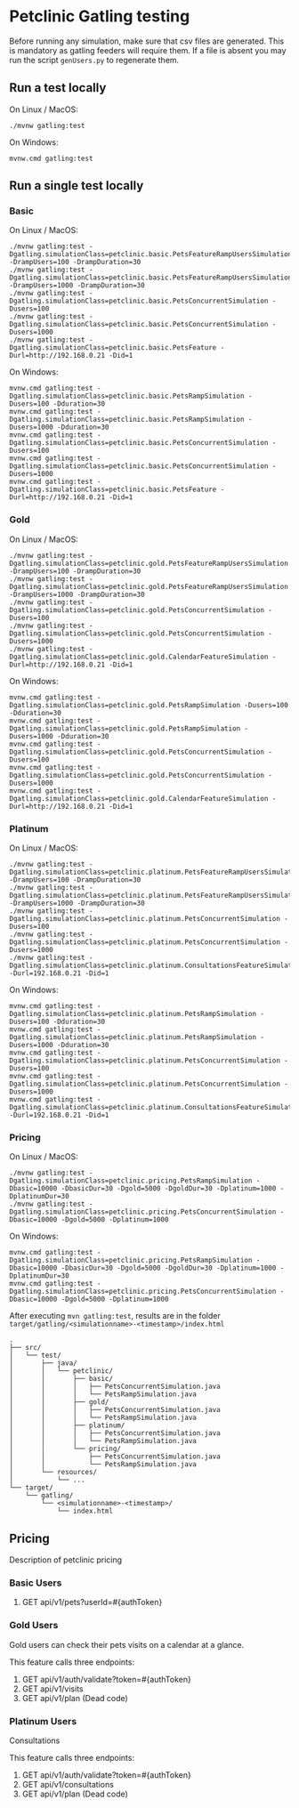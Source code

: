 # Petclinic Gatling testing

Before running any simulation, make sure that csv files are generated. This
is mandatory as gatling feeders will require them. If a file is absent you may
run the script `genUsers.py` to regenerate them.

## Run a test locally

On Linux / MacOS:

```console
./mvnw gatling:test
```

On Windows:

```console
mvnw.cmd gatling:test
```

## Run a single test locally

### Basic

On Linux / MacOS:

```console
./mvnw gatling:test -Dgatling.simulationClass=petclinic.basic.PetsFeatureRampUsersSimulation -DrampUsers=100 -DrampDuration=30
./mvnw gatling:test -Dgatling.simulationClass=petclinic.basic.PetsFeatureRampUsersSimulation -DrampUsers=1000 -DrampDuration=30
./mvnw gatling:test -Dgatling.simulationClass=petclinic.basic.PetsConcurrentSimulation -Dusers=100
./mvnw gatling:test -Dgatling.simulationClass=petclinic.basic.PetsConcurrentSimulation -Dusers=1000
./mvnw gatling:test -Dgatling.simulationClass=petclinic.basic.PetsFeature -Durl=http://192.168.0.21 -Did=1
```

On Windows:

```console
mvnw.cmd gatling:test -Dgatling.simulationClass=petclinic.basic.PetsRampSimulation -Dusers=100 -Dduration=30
mvnw.cmd gatling:test -Dgatling.simulationClass=petclinic.basic.PetsRampSimulation -Dusers=1000 -Dduration=30
mvnw.cmd gatling:test -Dgatling.simulationClass=petclinic.basic.PetsConcurrentSimulation -Dusers=100
mvnw.cmd gatling:test -Dgatling.simulationClass=petclinic.basic.PetsConcurrentSimulation -Dusers=1000
mvnw.cmd gatling:test -Dgatling.simulationClass=petclinic.basic.PetsFeature -Durl=http://192.168.0.21 -Did=1
```

### Gold

On Linux / MacOS:

```console
./mvnw gatling:test -Dgatling.simulationClass=petclinic.gold.PetsFeatureRampUsersSimulation -DrampUsers=100 -DrampDuration=30
./mvnw gatling:test -Dgatling.simulationClass=petclinic.gold.PetsFeatureRampUsersSimulation -DrampUsers=1000 -DrampDuration=30
./mvnw gatling:test -Dgatling.simulationClass=petclinic.gold.PetsConcurrentSimulation -Dusers=100
./mvnw gatling:test -Dgatling.simulationClass=petclinic.gold.PetsConcurrentSimulation -Dusers=1000
./mvnw gatling:test -Dgatling.simulationClass=petclinic.gold.CalendarFeatureSimulation -Durl=http://192.168.0.21 -Did=1
```

On Windows:

```console
mvnw.cmd gatling:test -Dgatling.simulationClass=petclinic.gold.PetsRampSimulation -Dusers=100 -Dduration=30
mvnw.cmd gatling:test -Dgatling.simulationClass=petclinic.gold.PetsRampSimulation -Dusers=1000 -Dduration=30
mvnw.cmd gatling:test -Dgatling.simulationClass=petclinic.gold.PetsConcurrentSimulation -Dusers=100
mvnw.cmd gatling:test -Dgatling.simulationClass=petclinic.gold.PetsConcurrentSimulation -Dusers=1000
mvnw.cmd gatling:test -Dgatling.simulationClass=petclinic.gold.CalendarFeatureSimulation -Durl=http://192.168.0.21 -Did=1
```

### Platinum

On Linux / MacOS:

```console
./mvnw gatling:test -Dgatling.simulationClass=petclinic.platinum.PetsFeatureRampUsersSimulation -DrampUsers=100 -DrampDuration=30
./mvnw gatling:test -Dgatling.simulationClass=petclinic.platinum.PetsFeatureRampUsersSimulation -DrampUsers=1000 -DrampDuration=30
./mvnw gatling:test -Dgatling.simulationClass=petclinic.platinum.PetsConcurrentSimulation -Dusers=100
./mvnw gatling:test -Dgatling.simulationClass=petclinic.platinum.PetsConcurrentSimulation -Dusers=1000
./mvnw gatling:test -Dgatling.simulationClass=petclinic.platinum.ConsultationsFeatureSimulation -Durl=192.168.0.21 -Did=1
```

On Windows:

```console
mvnw.cmd gatling:test -Dgatling.simulationClass=petclinic.platinum.PetsRampSimulation -Dusers=100 -Dduration=30
mvnw.cmd gatling:test -Dgatling.simulationClass=petclinic.platinum.PetsRampSimulation -Dusers=1000 -Dduration=30
mvnw.cmd gatling:test -Dgatling.simulationClass=petclinic.platinum.PetsConcurrentSimulation -Dusers=100
mvnw.cmd gatling:test -Dgatling.simulationClass=petclinic.platinum.PetsConcurrentSimulation -Dusers=1000
mvnw.cmd gatling:test -Dgatling.simulationClass=petclinic.platinum.ConsultationsFeatureSimulation -Durl=192.168.0.21 -Did=1
```

### Pricing

On Linux / MacOS:

```console
./mvnw gatling:test -Dgatling.simulationClass=petclinic.pricing.PetsRampSimulation -Dbasic=10000 -DbasicDur=30 -Dgold=5000 -DgoldDur=30 -Dplatinum=1000 -DplatinumDur=30
./mvnw gatling:test -Dgatling.simulationClass=petclinic.pricing.PetsConcurrentSimulation -Dbasic=10000 -Dgold=5000 -Dplatinum=1000
```

On Windows:

```console
mvnw.cmd gatling:test -Dgatling.simulationClass=petclinic.pricing.PetsRampSimulation -Dbasic=10000 -DbasicDur=30 -Dgold=5000 -DgoldDur=30 -Dplatinum=1000 -DplatinumDur=30
mvnw.cmd gatling:test -Dgatling.simulationClass=petclinic.pricing.PetsConcurrentSimulation -Dbasic=10000 -Dgold=5000 -Dplatinum=1000
```

After executing `mvn gatling:test`, results are in the folder
`target/gatling/<simulationname>-<timestamp>/index.html`

```text
.
├── src/
│   └── test/
│       ├── java/
│       │   └── petclinic/
│       │       ├── basic/
│       │       │   ├── PetsConcurrentSimulation.java
│       │       │   └── PetsRampSimulation.java
│       │       ├── gold/
│       │       │   ├── PetsConcurrentSimulation.java
│       │       │   └── PetsRampSimulation.java
│       │       ├── platinum/
│       │       │   ├── PetsConcurrentSimulation.java
│       │       │   └── PetsRampSimulation.java
│       │       └── pricing/
│       │           ├── PetsConcurrentSimulation.java
│       │           └── PetsRampSimulation.java
│       └── resources/
│           └── ...
└── target/
    └── gatling/
        └── <simulationname>-<timestamp>/
            └── index.html
```

## Pricing

Description of petclinic pricing

### Basic Users

1. GET api/v1/pets?userId=#{authToken}

### Gold Users

Gold users can check their pets visits on a calendar at a glance.

This feature calls three endpoints:

1. GET api/v1/auth/validate?token=#{authToken}
2. GET api/v1/visits
3. GET api/v1/plan (Dead code)

### Platinum Users

Consultations

This feature calls three endpoints:

1. GET api/v1/auth/validate?token=#{authToken}
2. GET api/v1/consultations
3. GET api/v1/plan (Dead code)
